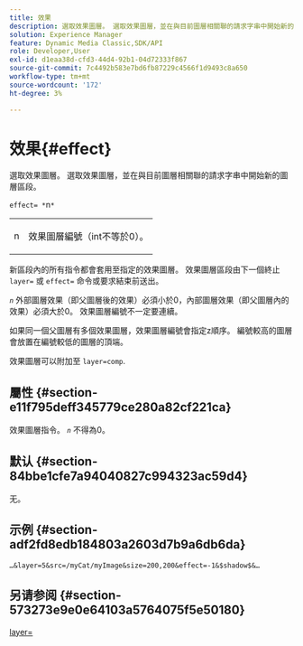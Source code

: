 ```yaml
---
title: 效果
description: 選取效果圖層。 選取效果圖層，並在與目前圖層相關聯的請求字串中開始新的圖層區段。
solution: Experience Manager
feature: Dynamic Media Classic,SDK/API
role: Developer,User
exl-id: d1eaa38d-cfd3-44d4-92b1-04d72333f867
source-git-commit: 7c4492b583e7bd6fb87229c4566f1d9493c8a650
workflow-type: tm+mt
source-wordcount: '172'
ht-degree: 3%

---
```


# 效果{#effect}

選取效果圖層。 選取效果圖層，並在與目前圖層相關聯的請求字串中開始新的圖層區段。

`effect= *`n`*`

<table id="simpletable_C48DABF486604D2B9F3CBC1CD01AC76D"> 
 <tr class="strow"> 
  <td class="stentry"> <p><span class="codeph"> <span class="varname"> n</span></span> </p> </td> 
  <td class="stentry"> <p>效果圖層編號（int不等於0）。 </p></td> 
 </tr> 
</table>

新區段內的所有指令都會套用至指定的效果圖層。 效果圖層區段由下一個終止 `layer=` 或 `effect=` 命令或要求結束前送出。

*`n`* 外部圖層效果（即父圖層後的效果）必須小於0，內部圖層效果（即父圖層內的效果）必須大於0。 效果圖層編號不一定要連續。

如果同一個父圖層有多個效果圖層，效果圖層編號會指定z順序。 編號較高的圖層會放置在編號較低的圖層的頂端。

效果圖層可以附加至 `layer=comp`.

## 屬性 {#section-e11f795deff345779ce280a82cf221ca}

效果圖層指令。 *`n`* 不得為0。

## 默认 {#section-84bbe1cfe7a94040827c994323ac59d4}

无。

## 示例 {#section-adf2fd8edb184803a2603d7b9a6db6da}

`…&layer=5&src=/myCat/myImage&size=200,200&effect=-1&$shadow$&…`

## 另请参阅 {#section-573273e9e0e64103a5764075f5e50180}

[layer=](/help/aem-is-ir-api/is-api/http-ref/image-serving-api-ref/c-http-protocol-reference/c-command-reference/r-layer.md)
